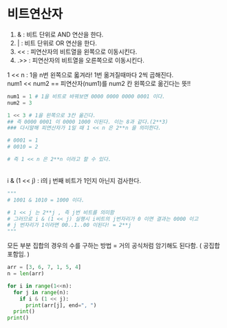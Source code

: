 # 비트연산자
1. & : 비트 단위로 AND 연산을 한다.
2. | : 비트 단위로 OR 연산을 한다.
3. << : 피연산자의 비트열을 왼쪽으로 이동시킨다.
4. .>> : 피연산자의 비트열을 오른쪽으로 이동시킨다.


1 << n : 1을 n번 왼쪽으로 옯겨라! 1번 옮겨질때마다 2씩 곱해진다.<br>
num1 << num2 == 피연산자(num1)를 num2 칸 왼쪽으로 옮긴다는 뜻!!<br>
```python
num1 = 1 # 1을 비트로 바꿔보면 0000 0000 0000 0001 이다.
num2 = 3

1 << 3 # 1을 왼쪽으로 3칸 옮긴다.
## 즉 0000 0001 이 0000 1000 이된다. 이는 8과 같다.(2**3)
### 다시말해 피연산자가 1일 때 1 << n 은 2**n 을 의미한다.
```

```python
# 0001 = 1
# 0010 = 2

# 즉 1 << n 은 2**n 이라고 할 수 있다.
```

<br>
i & (1 << j) : i의 j 번째 비트가 1인지 아닌지 검사한다.

```python
"""
# 1001 & 1010 = 1000 이다.

# 1 << j 는 2**j , 즉 j번 비트를 의미함
# 그러므로 i & (1 << j) 실행시 i비트의 j번자리가 0 이면 결과는 0000 이고
# j 번자리가 1이라면 00..1..00 이된다! = 2**j
"""
```


모든 부분 집합의 경우의 수를 구하는 방법 = 거의 공식처럼 암기해도 된다함. ( 공집합 포함임. )
```python
arr = [3, 6, 7, 1, 5, 4]
n = len(arr)

for i in range(1<<n):
  for j in range(n):
    if i & (1 << j):
      print(arr[j], end=", ")
  print()
print()
```